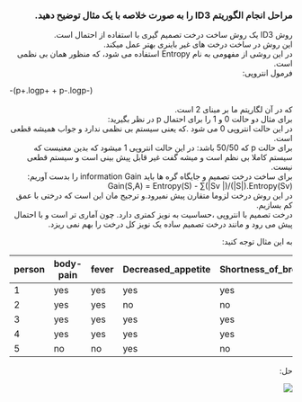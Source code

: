 <div dir="rtl">
  
  ### مراحل انجام الگوریتم ID3 را به صورت خلاصه با یک مثال توضیح دهید.
  
   
روش ID3 یک روش ساخت درخت تصمیم گیری با استفاده از احتمال است.
  <br/>
  این روش در ساخت درخت های غیر باینری بهتر عمل میکند.
  <br/>
  در این روشی از مفهومی به نام Entropy استفاده می شود، که منظور همان بی نظمی است.
  <br/>
  فرمول انتروپی: <div dir="ltr"> -(p+.logp+ + p-.logp-) </div>
  <br/>
  که در آن لگاریتم ما بر مبنای 2 است.
  <br/>
  برای مثال دو حالت 0 و 1 را برای احتمال p در نظر بگیرید:
  <br/>
  در این حالت انتروپی 0 می شود .که یعنی سیستم بی نظمی ندارد و جواب همیشه قطعی است.
  <br/>
  برای حالت p که 50/50 باشد: در این حالت انتروپی 1 میشود که بدین معنیست که سیستم کاملا بی نظم است و میشه گفت غیر قابل پیش بینی است و سیستم قطعی نیست.
  <br/>
  برای ساخت درخت تصمیم و جایگاه گره ها باید information Gain را بدست آوریم:
  <br/>
    Gain(S,A) = Entropy(S) - ∑(|Sv |)/(|S|).Entropy(Sv)
  <br/>
  در این روش درخت لزوما متقارن پیش نمیرود.و ترجیح مان این است که درختی با عمق کم بسازیم.
  <br/>
  درخت تصمیم با انتروپی ،حساسیت به نویز کمتری دارد. چون آماری تر است و با احتمال پیش می رود و مانند درخت تصمیم ساده یک نویز کل درخت را بهم نمی ریزد.
  <br/>
  
  به این مثال توجه کنید:
  <div dir ="ltr">
    
| person | body-pain | fever | Decreased_appetite | Shortness_of_breath | Chest_pain | covid-19 |
|--------|-----------|-------|--------------------|---------------------|------------|----------|
| 1      | yes       | yes   | yes                | yes                 | yes        | yes      |
| 2      | yes       | yes   | no                 | no                  | yes        | no       |
| 3      | yes       | yes   | yes                | yes                 | yes        | yes      |
| 4      | yes       | yes   | yes                | yes                 | yes        | yes      |
| 5      | no        | no    | yes                | no                  | no         | no       |
   </div>
  حل:
  
  ![](https://github.com/semnan-university-ai/machine-learning-class/blob/main/excersiecs/Eveaskari/Exc%20(11)/id3tr.jpg)
  
  </div>
